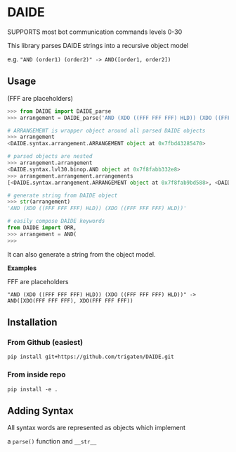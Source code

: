 # DAIDE

SUPPORTS most bot communication commands levels 0-30

This library parses DAIDE strings into a recursive object model

e.g. `"AND (order1) (order2)" -> AND([order1, order2])`

## Usage

(FFF are placeholders)

```python
>>> from DAIDE import DAIDE_parse
>>> arrangement = DAIDE_parse('AND (XDO ((FFF FFF FFF) HLD)) (XDO ((FFF FFF FFF) HLD))')

# ARRANGEMENT is wrapper object around all parsed DAIDE objects
>>> arrangement
<DAIDE.syntax.arrangement.ARRANGEMENT object at 0x7fbd43285470>

# parsed objects are nested
>>> arrangement.arrangement
<DAIDE.syntax.lvl30.binop.AND object at 0x7f8fabb332e8>
>>> arrangement.arrangement.arrangements
[<DAIDE.syntax.arrangement.ARRANGEMENT object at 0x7f8fab9bd588>, <DAIDE.syntax.arrangement.ARRANGEMENT object at 0x7f8fab9bd630>]

# generate string from DAIDE object
>>> str(arrangement)
'AND (XDO ((FFF FFF FFF) HLD)) (XDO ((FFF FFF FFF) HLD))'

# easily compose DAIDE keywords
from DAIDE import ORR,
>>> arrangement = AND(
>>> 

```

It can also generate a string from the object model.

**Examples**

FFF are placeholders

`"AND (XDO ((FFF FFF FFF) HLD)) (XDO ((FFF FFF FFF) HLD))" -> AND([XDO(FFF FFF FFF), XDO(FFF FFF FFF))    `


## Installation

### From Github (easiest)

`pip install git+https://github.com/trigaten/DAIDE.git`

### From inside repo

`pip install -e .`

## Adding Syntax

All syntax words are represented as objects which implement 

a `parse()` function and `__str__`




